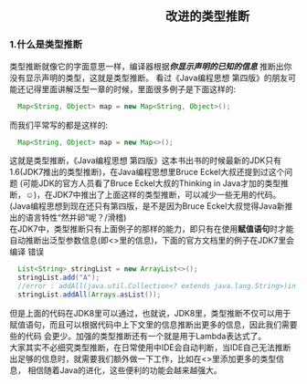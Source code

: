 ## 　　　　　　　　　　　　　改进的类型推断
### 1.什么是类型推断
类型推断就像它的字面意思一样，编译器根据<b><i>你显示声明的已知的信息</i></b> 推断出你没有显示声明的类型，这就是类型推断。
看过《Java编程思想 第四版》的朋友可能还记得里面讲解泛型一章的时候，里面很多例子是下面这样的:
```java
  Map<String, Object> map = new Map<String, Object>();
```
而我们平常写的都是这样的:
```java
  Map<String, Object> map = new Map<>();
```
这就是类型推断，《Java编程思想 第四版》这本书出书的时候最新的JDK只有1.6(JDK7推出的类型推断)，在Java编程思想里Bruce Eckel大叔还提到过这个问题
(可能JDK的官方人员看了Bruce Eckel大叔的Thinking in Java才加的类型推断，☺)，在JDK7中推出了上面这样的类型推断，可以减少一些无用的代码。
(Java编程思想到现在还只有第四版，是不是因为Bruce Eckel大叔觉得Java新推出的语言特性“然并卵”呢？/滑稽)
<br>
在JDK7中，类型推断只有上面例子的那样的能力，即只有在使用**赋值语句**时才能自动推断出泛型参数信息(即<>里的信息)，下面的官方文档里的例子在JDK7里会编译
错误
```java
  List<String> stringList = new ArrayList<>();
  stringList.add("A");
  //error : addAll(java.util.Collection<? extends java.lang.String>)in List cannot be applied to (java.util.List<java.lang.Object>)
  stringList.addAll(Arrays.asList());  
```
但是上面的代码在JDK8里可以通过，也就说，JDK8里，类型推断不仅可以用于赋值语句，而且可以根据代码中上下文里的信息推断出更多的信息，因此我们需要些的代码
会更少。加强的类型推断还有一个就是用于Lambda表达式了。
<br>
大家其实不必细究类型推断，在日常使用中IDE会自动判断，当IDE自己无法推断出足够的信息时，就需要我们额外做一下工作，比如在<>里添加更多的类型信息，
相信随着Java的进化，这些便利的功能会越来越强大。

<!-- --------------------------------------------------- 改进的类型推断结束------------------------------------------------- -->
